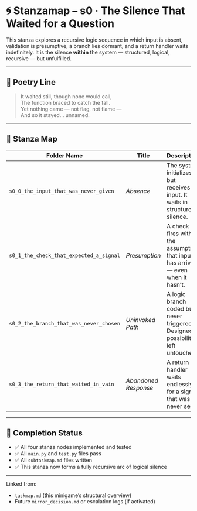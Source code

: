 <!-- Save to: taskmaps/stanzamap_s0.md -->

# 🌀 Stanzamap – s0 · The Silence That Waited for a Question

This stanza explores a recursive logic sequence in which input is absent, validation is presumptive, a branch lies dormant, and a return handler waits indefinitely. It is the silence **within** the system — structured, logical, recursive — but unfulfilled.

---

## 📜 Poetry Line

> It waited still, though none would call,  
> The function braced to catch the fall.  
> Yet nothing came — not flag, not flame —  
> And so it stayed… unnamed.

---

## 🧩 Stanza Map

| Folder Name                               | Title                            | Description |
|-------------------------------------------|----------------------------------|-------------|
| `s0_0_the_input_that_was_never_given`     | *Absence*                        | The system initializes but receives no input. It waits in structured silence. |
| `s0_1_the_check_that_expected_a_signal`   | *Presumption*                    | A check fires with the assumption that input has arrived — even when it hasn’t. |
| `s0_2_the_branch_that_was_never_chosen`   | *Uninvoked Path*                 | A logic branch coded but never triggered. Designed possibility, left untouched. |
| `s0_3_the_return_that_waited_in_vain`     | *Abandoned Response*             | A return handler waits endlessly for a signal that was never sent. |

---

## 🔁 Completion Status

- ✅ All four stanza nodes implemented and tested
- ✅ All `main.py` and `test.py` files pass
- ✅ All `subtaskmap.md` files written
- ✅ This stanza now forms a fully recursive arc of logical silence

---

Linked from:  
- `taskmap.md` (this minigame’s structural overview)  
- Future `mirror_decision.md` or escalation logs (if activated)

